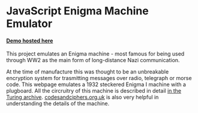 # JavaScript Enigma Machine Emulator 
#### [Demo hosted here](https://morgandavid.me/enigma.html)

This project emulates an Enigma machine - most famous for being used through WW2 as the main form of long-distance Nazi communication. 

At the time of manufacture this was thought to be an unbreakable encryption system for trasmitting messages over radio, telegraph or morse code. This webpage emulates a 1932 steckered Enigma I machine with a plugboard. All the circruitry of this machine is described in detail [in the Turing archive](http://www.alanturing.net/turing_archive/archive/b/B05/B05-001.html). [codesandciphers.org.uk](https://www.codesandciphers.org.uk/enigma/index.htm) is also very helpful in understanding the details of the machine.
